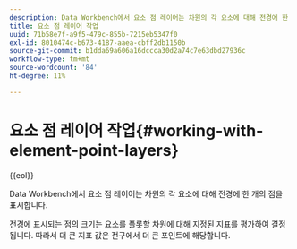 ```yaml
---
description: Data Workbench에서 요소 점 레이어는 차원의 각 요소에 대해 전경에 한 개의 점을 표시합니다.
title: 요소 점 레이어 작업
uuid: 71b58e7f-a9f5-479c-855b-7215eb5347f0
exl-id: 8010474c-b673-4187-aaea-cbff2db1150b
source-git-commit: b1dda69a606a16dccca30d2a74c7e63dbd27936c
workflow-type: tm+mt
source-wordcount: '84'
ht-degree: 11%

---
```


# 요소 점 레이어 작업{#working-with-element-point-layers}

{{eol}}

Data Workbench에서 요소 점 레이어는 차원의 각 요소에 대해 전경에 한 개의 점을 표시합니다.

전경에 표시되는 점의 크기는 요소를 플롯할 차원에 대해 지정된 지표를 평가하여 결정됩니다. 따라서 더 큰 지표 값은 전구에서 더 큰 포인트에 해당합니다.
